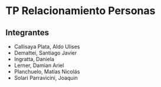 # TP Relacionamiento Personas

## Integrantes
- Callisaya Plata, Aldo Ulises
- Demattei, Santiago Javier
- Ingratta, Daniela
- Lerner, Damian Ariel
- Planchuelo, Matías Nicolás
- Solari Parravicini, Joaquin
